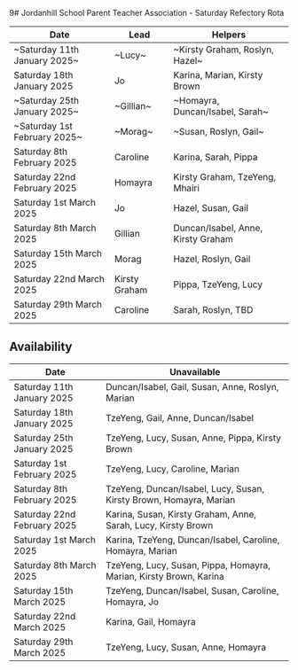 9# Jordanhill School Parent Teacher Association - Saturday Refectory Rota

| Date | Lead | Helpers | 
| -- | -- | -- | 
| ~Saturday 11th January 2025~ | ~Lucy~ | ~Kirsty Graham, Roslyn, Hazel~ | 
| Saturday 18th January 2025 | Jo | Karina, Marian, Kirsty Brown | 
| ~Saturday 25th January 2025~ | ~Gillian~ | ~Homayra, Duncan/Isabel, Sarah~ |
| ~Saturday 1st February 2025~ | ~Morag~ | ~Susan, Roslyn, Gail~ |
| Saturday 8th February 2025 | Caroline | Karina, Sarah, Pippa | 
| Saturday 22nd February 2025 | Homayra | Kirsty Graham, TzeYeng, Mhairi | 
| Saturday 1st March 2025 | Jo | Hazel, Susan, Gail  | 
| Saturday 8th March 2025 | Gillian | Duncan/Isabel, Anne, Kirsty Graham | 
| Saturday 15th March 2025 | Morag | Hazel, Roslyn, Gail | 
| Saturday 22nd March 2025 | Kirsty Graham | Pippa, TzeYeng, Lucy | 
| Saturday 29th March 2025 | Caroline | Sarah, Roslyn, TBD | 


## Availability

| Date | Unavailable | 
| -- | -- |
| Saturday 11th January 2025 | Duncan/Isabel, Gail, Susan, Anne, Roslyn, Marian | 
| Saturday 18th January 2025 | TzeYeng, Gail, Anne, Duncan/Isabel |
| Saturday 25th January 2025 | TzeYeng, Lucy, Susan, Anne, Pippa, Kirsty Brown | 
| Saturday 1st February 2025 | TzeYeng, Lucy, Caroline, Marian | 
| Saturday 8th February 2025 | TzeYeng, Duncan/Isabel, Lucy, Susan, Kirsty Brown, Homayra, Marian  | 
| Saturday 22nd February 2025 | Karina, Susan, Kirsty Graham, Anne, Sarah, Lucy, Kirsty Brown | 
| Saturday 1st March 2025 | Karina, TzeYeng, Duncan/Isabel, Caroline, Homayra, Marian | 
| Saturday 8th March 2025 | TzeYeng, Lucy, Susan, Pippa, Homayra, Marian, Kirsty Brown, Karina | 
| Saturday 15th March 2025 | TzeYeng, Duncan/Isabel, Susan, Caroline, Homayra, Jo |
| Saturday 22nd March 2025 | Karina, Gail, Homayra | 
| Saturday 29th March 2025 | TzeYeng, Lucy, Susan, Anne, Homayra | 


